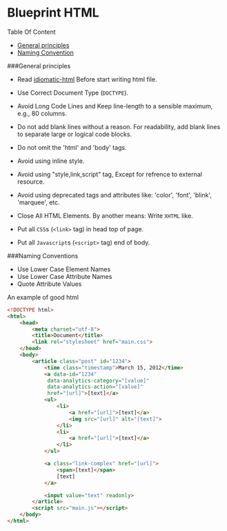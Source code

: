 # Blueprint HTML

Table Of Content 
* [General principles](#user-content-general-principles)
* [Naming Convention](#user-content-naming-convention)

###General principles
* Read [idiomatic-html](https://github.com/farakavco/idiomatic-html) Before start writing html file.
* Use Correct Document Type (`DOCTYPE`).
* Avoid Long Code Lines and Keep line-length to a sensible maximum, e.g., 80 columns.
* Do not add blank lines without a reason.
For readability, add blank lines to separate large or logical code blocks.

* Do not omit the 'html' and 'body' tags.
* Avoid using inline style.
* Avoid using "style,link,script" tag, Except for refrence to external resource.
* Avoid using deprecated tags and attributes like: 'color', 'font', 'blink', 'marquee', etc.
* Close All HTML Elements. By another means: Write `XHTML` like.
* Put all `CSS`s (`<link>` tag) in head top of page.
* Put all `Javascript`s (`<script>` tag) end of body.

###Naming Conventions
* Use Lower Case Element Names
* Use Lower Case Attribute Names
* Quote Attribute Values

An example of good html

```html
<!DOCTYPE html>
<html>
    <head>
        <meta charset="utf-8">
        <title>Document</title>
        <link rel="stylesheet" href="main.css">
    </head>
    <body>
        <article class="post" id="1234">
            <time class="timestamp">March 15, 2012</time>
            <a data-id="1234"
             data-analytics-category="[value]"
             data-analytics-action="[value]"
             href="[url]">[text]</a>
            <ul>
                <li>
                    <a href="[url]">[text]</a>
                    <img src="[url]" alt="[text]">
                </li>
                <li>
                    <a href="[url]">[text]</a>
                </li>
            </ul>

            <a class="link-complex" href="[url]">
                <span>[text]</span>
                [text]
            </a>

            <input value="text" readonly>
        </article>
        <script src="main.js"></script>
    </body>
</html>
```

